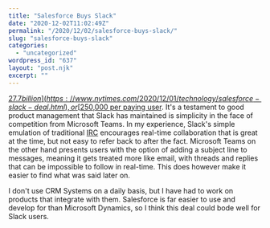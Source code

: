 ```yaml
---
title: "Salesforce Buys Slack"
date: "2020-12-02T11:02:49Z"
permalink: "/2020/12/02/salesforce-buys-slack/"
slug: "salesforce-buys-slack"
categories:
  - "uncategorized"
wordpress_id: "637"
layout: "post.njk"
excerpt: ""
---
```


[$27.7 billion](https://www.nytimes.com/2020/12/01/technology/salesforce-slack-deal.html), or [$250,000 per paying user](https://theoverspill.wordpress.com/salesforce-slack-acquisition-start-up-1442#dd20c1ac23517f956ec06ea28296243d). It's a testament to good product management that Slack has maintained is simplicity in the face of competition from Microsoft Teams. In my experience, Slack's simple emulation of traditional [IRC](https://en.wikipedia.org/wiki/Internet_Relay_Chat) encourages real-time collaboration that is great at the time, but not easy to refer back to after the fact. Microsoft Teams on the other hand presents users with the option of adding a subject line to messages, meaning it gets treated more like email, with threads and replies that can be impossible to follow in real-time. This does however make it easier to find what was said later on.

I don't use CRM Systems on a daily basis, but I have had to work on products that integrate with them. Salesforce is far easier to use and develop for than Microsoft Dynamics, so I think this deal could bode well for Slack users.
